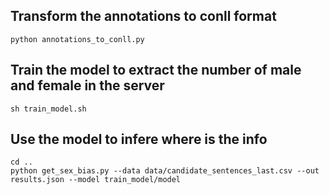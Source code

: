 ## Transform the annotations to conll format

```
python annotations_to_conll.py
```

## Train the model to extract the number of male and female in the server

```
sh train_model.sh
```

## Use the model to infere where is the info

```
cd ..
python get_sex_bias.py --data data/candidate_sentences_last.csv --out results.json --model train_model/model
```